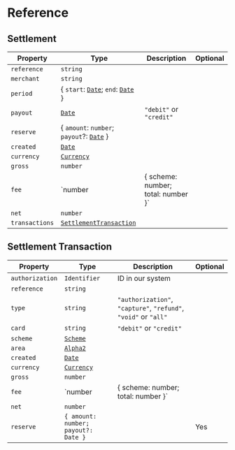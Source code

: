 # Reference

## Settlement

| Property       | Type                                               | Description             | Optional |
|----------------|----------------------------------------------------|-------------------------|----------|
| `reference`    | `string`                                           |                         |          |
| `merchant`     | `string`                                           |                         |          |
| `period`       | { `start`: [`Date`](); `end`: [`Date`]() }             |                         |          |
| `payout`       | [`Date`]()                                         | `"debit"` or `"credit"` |          |
| `reserve`      | { `amount`: `number`; `payout`?: [`Date`]() }            |                         |          |
| `created`      | [`Date`]()                                         |                         |          |
| `currency`     | [`Currency`](./reference.html#currency)            |                         |          |
| `gross`        | `number`                                           |                         |          |
| `fee`          | `number | { scheme: number; total: number }`       |                         |          |
| `net`          | `number`                                           |                         |          |
| `transactions` | [`SettlementTransaction`](#settlement-transaction) |                         |          |

## Settlement Transaction

| Property        | Type                                         | Description                                                     | Optional |
|-----------------|----------------------------------------------|-----------------------------------------------------------------|----------|
| `authorization` | `Identifier`                                 | ID in our system                                                |          |
| `reference`     | `string`                                     |                                                                 |          |
| `type`          | `string`                                     | `"authorization"`,` "capture"`, `"refund"`, `"void"` or `"all"` |          |
| `card`          | `string`                                     | `"debit"` or `"credit"`                                         |          |
| `scheme`        | [`Scheme`](./reference.html#scheme)          |                                                                 |          |
| `area`          | [`Alpha2`](./reference.html#alpha2)          |                                                                 |          |
| `created`       | [`Date`](./reference.html#datetime)          |                                                                 |          |
| `currency`      | [`Currency`](./reference.html#currency)      |                                                                 |          |
| `gross`         | `number`                                     |                                                                 |          |
| `fee`           | `number | { scheme: number; total: number }` |                                                                 |          |
| `net`           | `number`                                     |                                                                 |          |
| `reserve`       | `{ amount: number; payout?: Date }`          |                                                                 | Yes      |
